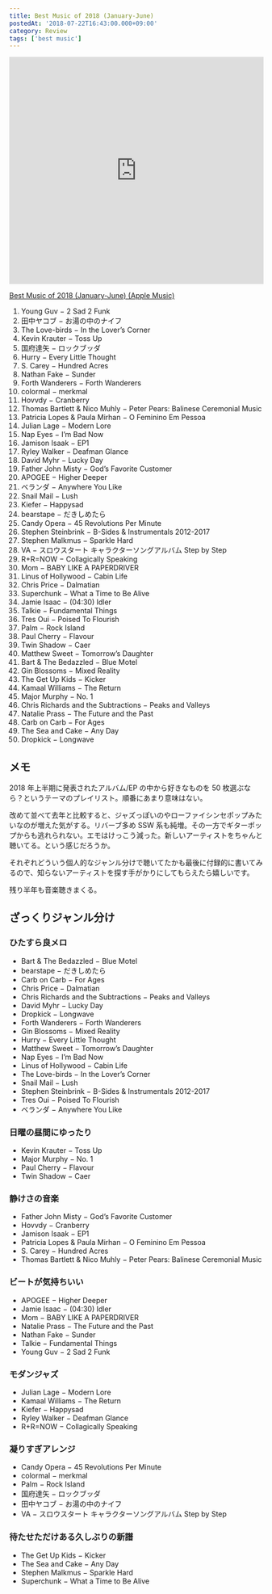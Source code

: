 ```yaml
---
title: Best Music of 2018 (January-June)
postedAt: '2018-07-22T16:43:00.000+09:00'
category: Review
tags: ['best music']
---
```


<iframe allow="autoplay *; encrypted-media *;" frameborder="0" height="450" style="width:100%;max-width:660px;overflow:hidden;background:transparent;" sandbox="allow-forms allow-popups allow-same-origin allow-scripts allow-storage-access-by-user-activation allow-top-navigation-by-user-activation" src="https://embed.music.apple.com/jp/playlist/best-music-of-2018-january-june/pl.u-55D6307IYDxR47?app=music&amp;at=1000lR8X"></iframe>

[Best Music of 2018 (January-June) (Apple Music)](https://itunes.apple.com/jp/playlist/best-music-of-2018-january-june/pl.u-55D6307IYDxR47?mt=1&app=music&at=1000lR8X)

1. Young Guv − 2 Sad 2 Funk
2. 田中ヤコブ − お湯の中のナイフ
3. The Love-birds − In the Lover’s Corner
4. Kevin Krauter − Toss Up
5. 国府達矢 − ロックブッダ
6. Hurry − Every Little Thought
7. S. Carey − Hundred Acres
8. Nathan Fake − Sunder
9. Forth Wanderers − Forth Wanderers
10. colormal − merkmal
11. Hovvdy − Cranberry
12. Thomas Bartlett & Nico Muhly − Peter Pears: Balinese Ceremonial Music
13. Patricia Lopes & Paula Mirhan − O Feminino Em Pessoa
14. Julian Lage − Modern Lore
15. Nap Eyes − I’m Bad Now
16. Jamison Isaak − EP1
17. Ryley Walker − Deafman Glance
18. David Myhr − Lucky Day
19. Father John Misty − God’s Favorite Customer
20. APOGEE − Higher Deeper
21. ベランダ − Anywhere You Like
22. Snail Mail − Lush
23. Kiefer − Happysad
24. bearstape − だきしめたら
25. Candy Opera − 45 Revolutions Per Minute
26. Stephen Steinbrink − B-Sides & Instrumentals 2012-2017
27. Stephen Malkmus − Sparkle Hard
28. VA − スロウスタート キャラクターソングアルバム Step by Step
29. R+R=NOW − Collagically Speaking
30. Mom − BABY LIKE A PAPERDRIVER
31. Linus of Hollywood − Cabin Life
32. Chris Price − Dalmatian
33. Superchunk − What a Time to Be Alive
34. Jamie Isaac − (04:30) Idler
35. Talkie − Fundamental Things
36. Tres Oui − Poised To Flourish
37. Palm − Rock Island
38. Paul Cherry − Flavour
39. Twin Shadow − Caer
40. Matthew Sweet − Tomorrow’s Daughter
41. Bart & The Bedazzled − Blue Motel
42. Gin Blossoms − Mixed Reality
43. The Get Up Kids − Kicker
44. Kamaal Williams − The Return
45. Major Murphy − No. 1
46. Chris Richards and the Subtractions − Peaks and Valleys
47. Natalie Prass − The Future and the Past
48. Carb on Carb − For Ages
49. The Sea and Cake − Any Day
50. Dropkick − Longwave

## メモ

2018 年上半期に発表されたアルバム/EP の中から好きなものを 50 枚選ぶなら？というテーマのプレイリスト。順番にあまり意味はない。

改めて並べて去年と比較すると、ジャズっぽいのやローファイシンセポップみたいなのが増えた気がする。リバーブ多め SSW 系も純増。その一方でギターポップからも逃れられない。エモはけっこう減った。新しいアーティストをちゃんと聴いてる。という感じだろうか。

それぞれどういう個人的なジャンル分けで聴いてたかも最後に付録的に書いてみるので、知らないアーティストを探す手がかりにしてもらえたら嬉しいです。

残り半年も音楽聴きまくる。

## ざっくりジャンル分け

### ひたすら良メロ

- Bart & The Bedazzled − Blue Motel
- bearstape − だきしめたら
- Carb on Carb − For Ages
- Chris Price − Dalmatian
- Chris Richards and the Subtractions − Peaks and Valleys
- David Myhr − Lucky Day
- Dropkick − Longwave
- Forth Wanderers − Forth Wanderers
- Gin Blossoms − Mixed Reality
- Hurry − Every Little Thought
- Matthew Sweet − Tomorrow’s Daughter
- Nap Eyes − I’m Bad Now
- Linus of Hollywood − Cabin Life
- The Love-birds − In the Lover’s Corner
- Snail Mail − Lush
- Stephen Steinbrink − B-Sides & Instrumentals 2012-2017
- Tres Oui − Poised To Flourish
- ベランダ − Anywhere You Like

### 日曜の昼間にゆったり

- Kevin Krauter − Toss Up
- Major Murphy − No. 1
- Paul Cherry − Flavour
- Twin Shadow − Caer

### 静けさの音楽

- Father John Misty − God’s Favorite Customer
- Hovvdy − Cranberry
- Jamison Isaak − EP1
- Patricia Lopes & Paula Mirhan − O Feminino Em Pessoa
- S. Carey − Hundred Acres
- Thomas Bartlett & Nico Muhly − Peter Pears: Balinese Ceremonial Music

### ビートが気持ちいい

- APOGEE − Higher Deeper
- Jamie Isaac − (04:30) Idler
- Mom − BABY LIKE A PAPERDRIVER
- Natalie Prass − The Future and the Past
- Nathan Fake − Sunder
- Talkie − Fundamental Things
- Young Guv − 2 Sad 2 Funk

### モダンジャズ

- Julian Lage − Modern Lore
- Kamaal Williams − The Return
- Kiefer − Happysad
- Ryley Walker − Deafman Glance
- R+R=NOW − Collagically Speaking

### 凝りすぎアレンジ

- Candy Opera − 45 Revolutions Per Minute
- colormal − merkmal
- Palm − Rock Island
- 国府達矢 − ロックブッダ
- 田中ヤコブ − お湯の中のナイフ
- VA − スロウスタート キャラクターソングアルバム Step by Step

### 待たせただけある久しぶりの新譜

- The Get Up Kids − Kicker
- The Sea and Cake − Any Day
- Stephen Malkmus − Sparkle Hard
- Superchunk − What a Time to Be Alive
